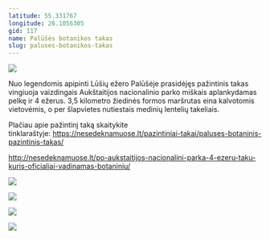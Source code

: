 ```yaml
---
latitude: 55.331767
longitude: 26.1056305
gid: 117
name: Palūšės botanikos takas
slug: paluses-botanikos-takas
---
```

![](https://doc-0g-ag-mymaps.googleusercontent.com/untrusted/hostedimage/ihucu48q9m5s1hftel5u85tfdc/svvviufnapa11nea8cn9io7brs/1641717000000/-WPmm_dsOCr8C_2Ftfdhs7CzXYdOD0wc/*/6AIsG_vYu2ygs16IeRPLukX5SmKkw5dBUkbxrEmyh6dbvlobTLsYMZlE5bDFYjVIeBqdGMshco94ve2PNPk58DxVV44cp7Em2PnFlPhtZYovcaFBjt0LwGdHKDYRGOlPmEYT1jlh4eYEwwzTLbGPeel0gQLXrehDWjV2-QWP50PCd7OhxkPKU4TOSilo_IsSJIA?session=0&fife)  
  
Nuo legendomis apipinti Lūšių ežero Palūšėje prasidėjęs pažintinis takas vingiuoja vaizdingais Aukštaitijos nacionalinio parko miškais aplankydamas pelkę ir 4 ežerus. 3,5 kilometro žiedinės formos maršrutas eina kalvotomis vietovėmis, o per šlapvietes nutiestais medinių lentelių takeliais.  
  
Plačiau apie pažintinį taką skaitykite tinklaraštyje: https://nesedeknamuose.lt/pazintiniai-takai/paluses-botaninis-pazintinis-takas/  
  
http://nesedeknamuose.lt/po-aukstaitijos-nacionalini-parka-4-ezeru-taku-kuris-oficialiai-vadinamas-botaniniu/  
  
![](https://doc-08-ag-mymaps.googleusercontent.com/untrusted/hostedimage/ihucu48q9m5s1hftel5u85tfdc/d8b2qc5urpjnr385gpsl3t63s8/1641717000000/-WPmm_dsOCr8C_2Ftfdhs7CzXYdOD0wc/*/6AIsG_va9PFx1PdSIbbKObPwXjlPVd5ORAoT09UZL-hDBVtPvF_fFIgBL-6Qao0nSn6lbSbrDXqhwr0MYYLw14Jwk3vw81ASKCSrWC1vVwLOVW2jaLMfrS9AZ3-jIjHznbmMy50pmG62jBiab8b4E5HAQv7iIs7BYRKNcAhAFXeOvNe-kNFFG_nXwLX53g_2_1Q?session=0&fife)  
  
![](https://doc-14-ag-mymaps.googleusercontent.com/untrusted/hostedimage/ihucu48q9m5s1hftel5u85tfdc/nnvvqbr2uc39hj27jeboi7fq20/1641717000000/-WPmm_dsOCr8C_2Ftfdhs7CzXYdOD0wc/*/6AIsG_vYURZSFF1S9JyoH05dBYmIOuv9xBbvdG3sk9A1BVbR4KNw-e5qxt2FfZHA-2TKNQlxd6r70KVOXWCJnGGKKhkQGOlPzgg10pivFxYrancd5O2M_40dPgO8sN2hgl86BLZsR0QBT-IeIIv0em31iUr6KScOxT5oOlH0f_UdAn34YusJo140He6MT2G6I6A?session=0&fife)  
  
![](https://doc-08-ag-mymaps.googleusercontent.com/untrusted/hostedimage/ihucu48q9m5s1hftel5u85tfdc/n1lsur3mc37t1oc2b9q6d3c4tk/1641717000000/-WPmm_dsOCr8C_2Ftfdhs7CzXYdOD0wc/*/6AIsG_vYG7_TXKv7S89oKvhO-27taGq0HAemdMKpz9DoEJ0OA2kdr_8tlx_rDVyshNW3mchG8KgX2YwleUl27Jzys68T09roUhXhFVCfrdnR-dVV8PaXHR2WBX4wDjE6acl41amfkyB59i0FYK6_TWqpaeGxCaLj0ibHlb_dgM72mfNiF2glueltsgqWjQU3snw?session=0&fife)  
  
![](https://doc-08-ag-mymaps.googleusercontent.com/untrusted/hostedimage/ihucu48q9m5s1hftel5u85tfdc/5bq8b86cbn4daoa6o03q6iarho/1641717000000/-WPmm_dsOCr8C_2Ftfdhs7CzXYdOD0wc/*/6AIsG_vZ-TxFs0mJq21H6vwkh7VHxNDp-WU-KoM_0C1Lk-HBw9exjcwPXVBQM1K7sucsfm3_uY6-8KKCYJUDdp1PsXyDj3ZQD9bVO_ad4cwX-DUcqguHAYPiLbDf7ZflceSok5X7Cxs0IFvEFhl6SyaRg2d4FysJcCkcs0O7BFHZzQeAsbfvNLei6uweEcJELmA?session=0&fife)
